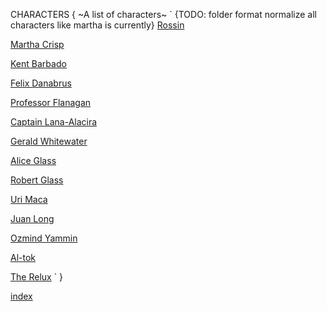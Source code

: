  CHARACTERS
{
~A list of characters~
    `
    {TODO: folder format normalize all characters like martha is currently}
 [Rossin](rossin.md)

 [Martha Crisp](/martha/index.md)

 [Kent Barbado](kent-barbado.md)

 [Felix Danabrus](felix-danabrus.md)

 [Professor Flanagan](professor-flanagan.md)

 [Captain Lana-Alacira](captain-lana-alacira.md)

 [Gerald Whitewater](gerald-whitewater.md)

 [Alice Glass](alice-glass.md)

 [Robert Glass](robert-glass.md)

 [Uri Maca](uri-maca.md)

 [Juan Long](juan-long.md)

 [Ozmind Yammin](ozmind-yammin.md)

 [Al-tok](al-tok.md)

 [The Relux](relux.md)
`
}

[index](index.md)